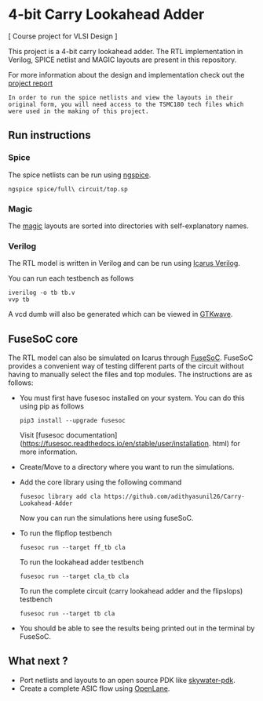 # 4-bit Carry Lookahead Adder

[ Course project for VLSI Design ]

This project is a 4-bit carry lookahead adder. The RTL implementation in Verilog, SPICE netlist and MAGIC layouts are present in this repository.

For more information about the design and implementation check out the [project report](Report.md)

```
In order to run the spice netlists and view the layouts in their original form, you will need access to the TSMC180 tech files which were used in the making of this project.
```

## Run instructions

### Spice

The spice netlists can be run using [ngspice](http://ngspice.sourceforge.net/).

```
ngspice spice/full\ circuit/top.sp
```
### Magic

The [magic](http://opencircuitdesign.com/magic/) layouts are sorted into directories with self-explanatory names.

### Verilog

The RTL model is written in Verilog and can be run using [Icarus Verilog](http://iverilog.icarus.com/).

You can run each testbench as follows
```
iverilog -o tb tb.v
vvp tb
```
A vcd dumb will also be generated which can be viewed in [GTKwave](http://gtkwave.sourceforge.net/).

## FuseSoC core

The RTL model can also be simulated on Icarus through [FuseSoC](https://github.com/olofk/fusesoc). FuseSoC provides a convenient way of testing different parts of the circuit without having to manually select the files and top modules. The instructions are as follows:

- You must first have fusesoc installed on your system. You can do this using pip as follows
  ```
  pip3 install --upgrade fusesoc
  ```
  Visit [fusesoc documentation](https://fusesoc.readthedocs.io/en/stable/user/installation. html) for more information.

- Create/Move to a directory where you want to run the simulations. 

- Add the core library using the following command
  ```
  fusesoc library add cla https://github.com/adithyasunil26/Carry-Lookahead-Adder
  ```
  Now you can run the simulations here using fuseSoC.

- To run the flipflop testbench
  ```
  fusesoc run --target ff_tb cla
  ```
  
  To run the lookahead adder testbench
  ```
  fusesoc run --target cla_tb cla
  ```

  To run the complete circuit (carry lookahead adder and the flipslops) testbench
  ```
  fusesoc run --target tb cla
  ```
- You should be able to see the results being printed out in the terminal by FuseSoC.

## What next ?

 - Port netlists and layouts to an open source PDK like [skywater-pdk](https://github.com/google/skywater-pdk).
 - Create a complete ASIC flow using [OpenLane](https://github.com/The-OpenROAD-Project/OpenLane).
